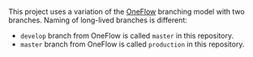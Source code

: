 <!--
   - SPDX-FileCopyrightText: 2019 Serokell <https://serokell.io>
   -
   - SPDX-License-Identifier: Unlicense
   -->

This project uses a variation of the [OneFlow](https://www.endoflineblog.com/oneflow-a-git-branching-model-and-workflow) branching model with two branches. Naming of long-lived branches is different:
* `develop` branch from OneFlow is called `master` in this repository.
* `master` branch from OneFlow is called `production` in this repository.
